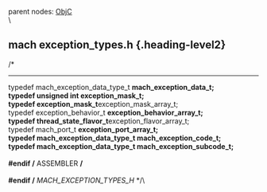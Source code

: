parent nodes: [ObjC](ObjC.html)\
\

mach exception\_types.h {.heading-level2}
-----------------------

/\*

-   -   -   -   -   -   -   -   -   -   -   -   -   -   -   -   -   -   -   -   -   -   -   -   -   -   -   -   -   -   -   -   -   -   -   -   -   -   -   -   -   -   -   -   -   -   -   -   -   -   -   -   -   -   -   -   -   -   

typedef mach\_exception\_data\_type\_t **mach\_exception\_data\_t;\
 typedef unsigned int exception\_mask\_t;\
 typedef exception\_mask\_t**exception\_mask\_array\_t;\
 typedef exception\_behavior\_t **exception\_behavior\_array\_t;\
 typedef thread\_state\_flavor\_t**exception\_flavor\_array\_t;\
 typedef mach\_port\_t **exception\_port\_array\_t;\
 typedef mach\_exception\_data\_type\_t mach\_exception\_code\_t;\
 typedef mach\_exception\_data\_type\_t mach\_exception\_subcode\_t;\
 \
 \#endif /** ASSEMBLER **/\
 \
 \#endif /** *MACH\_EXCEPTION\_TYPES\_H* \*/\

